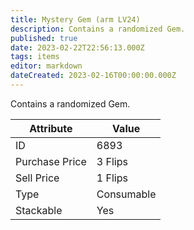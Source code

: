 ```yaml
---
title: Mystery Gem (arm LV24)
description: Contains a randomized Gem.
published: true
date: 2023-02-22T22:56:13.000Z
tags: items
editor: markdown
dateCreated: 2023-02-16T00:00:00.000Z
---
```


Contains a randomized Gem.

|Attribute|Value|
|-|-|
|ID|6893|
|Purchase Price|3 Flips|
|Sell Price|1 Flips|
|Type|Consumable|
|Stackable|Yes|

